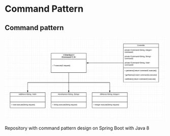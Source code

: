 # Command Pattern

## Command pattern

![Screenshot](command1.png)

Repository with command pattern design on Spring Boot with Java 8
